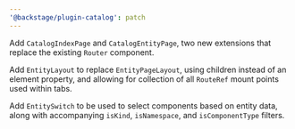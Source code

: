 ```yaml
---
'@backstage/plugin-catalog': patch
---
```


Add `CatalogIndexPage` and `CatalogEntityPage`, two new extensions that replace the existing `Router` component.

Add `EntityLayout` to replace `EntityPageLayout`, using children instead of an element property, and allowing for collection of all `RouteRef` mount points used within tabs.

Add `EntitySwitch` to be used to select components based on entity data, along with accompanying `isKind`, `isNamespace`, and `isComponentType` filters.
